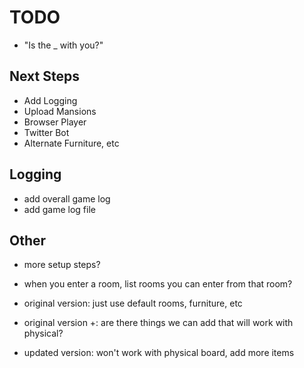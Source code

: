 # TODO

- "Is the _ with you?"

## Next Steps

- Add Logging
- Upload Mansions
- Browser Player
- Twitter Bot
- Alternate Furniture, etc

## Logging

- add overall game log
- add game log file

## Other

- more setup steps?
- when you enter a room, list rooms you can enter from that room?

- original version: just use default rooms, furniture, etc
- original version +: are there things we can add that will work with physical?
- updated version: won't work with physical board, add more items
